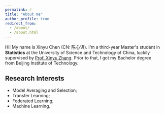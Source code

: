 ```yaml
---
permalink: /
title: "About me"
author_profile: true
redirect_from: 
  - /about/
  - /about.html
---
```


Hi! My name is Xinyu Chen (CN: 陈心语). I'm a third-year Master's student in **Statistics** at the University of Science and Technology of China, luckily supervised by [Prof. Xinyu Zhang](http://homepage.amss.ac.cn/research/homePage/dc8f0ecc0eb548d88443b15d46ca8569/myHomePage.html). Prior to that, I got my Bachelor degree from Beijing Institute of Technology.

Research Interests
------
* Model Averaging and Selection;
* Transfer Learning;
* Federated Learning;
* Machine Learning.


